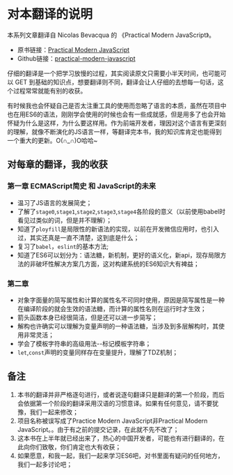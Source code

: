 # 对本翻译的说明

本系列文章翻译自 Nicolas Bevacqua 的 《Practical Modern JavaScript》。

- 原书链接：[Practical Modern JavaScript](https://ponyfoo.com/books/practical-modern-javascript)
- Github链接：[practical-modern-javascript](https://github.com/mjavascript/practical-modern-javascript)

仔细的翻译是一个把学习放慢的过程，其实阅读原文只需要小半天时间，也可能可以 GET 到基础的知识点，想要翻译则不同，翻译会让人仔细的去想每一句话，这个过程常常就能有别的收获。

有时候我也会怀疑自己是否太注重工具的使用而忽略了语言的本质，虽然在项目中也在用ES6的语法，刚刚学会使用的时候也会有一些成就感，但是用多了也会开始怀疑为什么是这样，为什么要这样用。作为前端开发者，理因对这个语言有更深刻的理解，就像不断演化的JS语言一样，等翻译完本书，我的知识库肯定也能得到一个重大的更新。O(∩_∩)O哈哈~


## 对每章的翻译，我的收获

### 第一章 ECMAScript简史 和 JavaScript的未来

- 温习了JS语言的发展简史；
- 了解了`stage0`,`stage1`,`stage2`,`stage3`,`stage4`各阶段的意义（以前使用babel时看见过类似的词，但是并不理解）；
- 知道了`ployfill`是局限性的新语法的实现，以前在开发微信应用时，也引入过，其实还真是一直不清楚，这到底是什么；
- 复习了`babel`，`eslint`的基本方法;
- 知道了ES6可以划分为：语法糖，新机制，更好的语义化，新api，现存局限方法的非破坏性解决方案几方面，这对构建系统的ES6知识大有裨益；


### 第二章
- 对象字面量的简写属性和计算的属性名不可同时使用，原因是简写属性是一种在编译阶段的就会生效的语法糖，而计算的属性名则在运行时才生效；
- 箭头函数本身已经很简洁，但是还可以进一步简写；
- 解构也许确实可以理解为变量声明的一种语法糖，当涉及到多层解构时，其使用非常灵活；
- 学会了模板字符串的高级用法--标记模板字符串；
- `let`,`const`声明的变量同样存在变量提升，理解了TDZ机制；


## 备注
1. 本书的翻译并非严格逐句进行，或者说逐句翻译只是翻译的第一个阶段，而后会依据第一个阶段的翻译采用汉语的习惯意译。如果有任何意见，请不要犹豫，我们一起来修改；
2. 项目名称被误写成了Practice Modern JavaScript非Practical Modern JavaScript。。由于有之前的提交记录，在此就不先不改了；
3. 这本书在上半年就已经出来了，热心的中国开发者，可能也有进行翻译的，在此向你们致敬，你们肯定也大有收获；
4. 如果愿意，和我一起，我们一起来学习ES6吧，对书里面有疑问的任何地方，我们一起多讨论吧；

